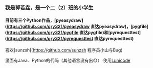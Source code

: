 ### 我是郭若垚，是一个二（2）班的小学生
#### 目前有三个Python作品，[pyeasydraw](https://github.com/gry321/pyeasydraw 直达pyeasydraw)，[pygfile](https://github.com/gry321/pygfile 直达pygfile)和[pyrequesttest](https://github.com/gry321/pyrequesttest 直达pyrequesttest)
喜欢[sunzsh](https://github.com/sunzsh 程序员小山与Bug)

里面有Java、Python的代码（其他语言没有出😓）
使用[Lunicode](https://lunicode.com/bigtext "打开Lunicode的ASCII Art")                                                                                                                
                                                                                                                
                                                                                                                
                                                                                                                